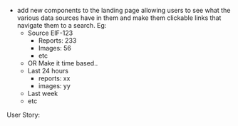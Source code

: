 * add new components to the landing page allowing users to see what the various data sources have in them and make them clickable links that navigate them to a search.  Eg:
    * Source EIF-123
        * Reports: 233
        * Images: 56
        * etc
    * OR Make it time based..
    * Last 24 hours
        * reports: xx
        * images: yy
    * Last week
    * etc




User Story: <Title>
Narrative:
As an <Actor>
I need <to perform action>
So that <I can achieve goal>
Acceptance Criteria:
Scenario 1: <Short Description>
[Given <circumstance>]
When <action occurs>
Then <expected result>
Scenario 2: <Short Description>
[Given <circumstance>]
When <action occurs>
Then <expected result>

Scenario …:

[Additional Information: 
This information is provided outside the narrative and acceptance criteria for <purpose of providing the additional information>.

<Additional Information>]
![image](https://github.com/alexabird/work/assets/14789712/f8fc87f9-709b-4b1b-ba6c-ff85aa0e426a)
![Uploading image.png…]()
